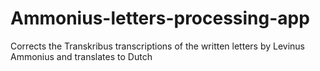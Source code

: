# Ammonius-letters-processing-app
Corrects the Transkribus transcriptions of the written letters by Levinus Ammonius and translates to Dutch
